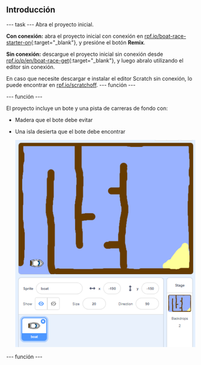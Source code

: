 ## Introducción

\--- task \--- Abra el proyecto inicial.

**Con conexión:** abra el proyecto inicial con conexión en [rpf.io/boat-race-starter-on](http://rpf.io/boat-race-starter-on){:target="_blank"}, y presióne el botón **Remix**.

**Sin conexión:** descargue el proyecto inicial sin conexión desde [rpf.io/p/en/boat-race-get](http://rpf.io/p/en/boat-race-get){:target="_blank"}, y luego abralo utilizando el editor sin conexión.

En caso que necesite descargar e instalar el editor Scratch sin conexión, lo puede encontrar en [rpf.io/scratchoff](http://rpf.io/scratchoff). \--- función \---

\--- función \---

El proyecto incluye un bote y una pista de carreras de fondo con:

- Madera que el bote debe evitar
- Una isla desierta que el bote debe encontrar
    
    ![captura de pantalla](images/boat-starter.png)

\--- función \---